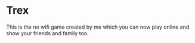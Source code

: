 # Trex
This is the no wifi game created by me which you can now play online and show your friends and family too.

